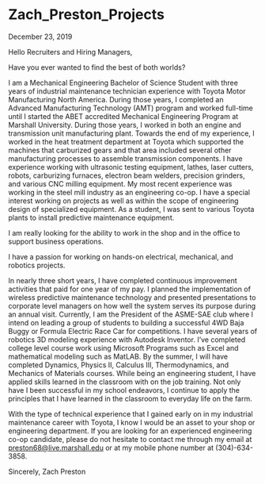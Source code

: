 # Zach_Preston_Projects

December 23, 2019

Hello Recruiters and Hiring Managers,

Have you ever wanted to find the best of both worlds? 

I am a Mechanical Engineering Bachelor of Science Student with three years of industrial maintenance technician experience with Toyota Motor Manufacturing North America. During those years, I completed an Advanced Manufacturing Technology (AMT) program and worked full-time until I started the ABET accredited Mechanical Engineering Program at Marshall University. During those years, I worked in both an engine and transmission unit manufacturing plant. Towards the end of my experience, I worked in the heat treatment department at Toyota which supported the machines that carburized gears and that area included several other manufacturing processes to assemble transmission components. I have experience working with ultrasonic testing equipment, lathes, laser cutters, robots, carburizing furnaces, electron beam welders, precision grinders, and various CNC milling equipment. My most recent experience was working in the steel mill industry as an engineering co-op. I have a special interest working on projects as well as within the scope of engineering design of specialized equipment. As a student, I was sent to various Toyota plants to install predictive maintenance equipment. 

I am really looking for the ability to work in the shop and in the office to support business operations. 

I have a passion for working on hands-on electrical, mechanical, and robotics projects. 

In nearly three short years, I have completed continuous improvement activities that paid for one year of my pay. I planned the implementation of wireless predictive maintenance technology and presented presentations to corporate level managers on how well the system serves its purpose during an annual visit. Currently, I am the President of the ASME-SAE club where I intend on leading a group of students to building a successful 4WD Baja Buggy or Formula Electric Race Car for competitions. I have several years of robotics 3D modeling experience with Autodesk Inventor. I’ve completed college level course work using Microsoft Programs such as Excel and mathematical modeling such as MatLAB. By the summer, I will have completed Dynamics, Physics II, Calculus III, Thermodynamics, and Mechanics of Materials courses. While being an engineering student, I have applied skills learned in the classroom with on the job training. Not only have I been successful in my school endeavors, I continue to apply the principles that I have learned in the classroom to everyday life on the farm. 

With the type of technical experience that I gained early on in my industrial maintenance career with Toyota, I know I would be an asset to your shop or engineering department. If you are looking for an experienced engineering co-op candidate, please do not hesitate to contact me through my email at preston68@live.marshall.edu or at my mobile phone number at (304)-634-3858.

Sincerely, 
Zach Preston 

